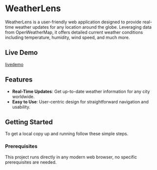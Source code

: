 # WeatherLens

WeatherLens is a user-friendly web application designed to provide real-time weather updates for any location around the globe. Leveraging data from OpenWeatherMap, it offers detailed current weather conditions including temperature, humidity, wind speed, and much more.

## Live Demo
[livedemo](https://github.com/DOSSA-HASAN/WeatherLens.git)

## Features

- **Real-Time Updates**: Get up-to-date weather information for any city worldwide.
- **Easy to Use**: User-centric design for straightforward navigation and usability.

## Getting Started

To get a local copy up and running follow these simple steps.

### Prerequisites

This project runs directly in any modern web browser, no specific prerequisites are needed.

